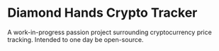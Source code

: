# Diamond Hands Crypto Tracker
 A work-in-progress passion project surrounding cryptocurrency price tracking. Intended to one day be open-source.
